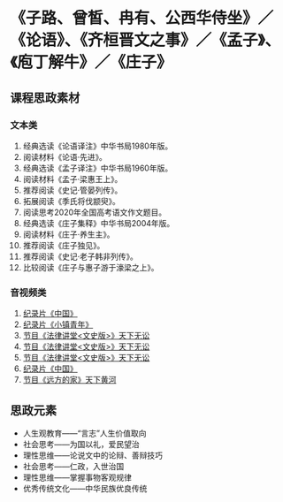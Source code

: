 # 《子路、曾皙、冉有、公西华侍坐》／《论语》、《齐桓晋文之事》／《孟子》、《庖丁解牛》／《庄子》

## 课程思政素材

### 文本类

1. 经典选读《论语译注》中华书局1980年版。
2. 阅读材料《论语·先进》。
3. 经典选读《孟子译注》中华书局1960年版。
4. 阅读材料《孟子·梁惠王上》。
5. 推荐阅读《史记·管晏列传》。
6. 拓展阅读《季氏将伐颛臾》。
7. 阅读思考2020年全国高考语文作文题目。
8. 经典选读《庄子集释》中华书局2004年版。
9. 阅读材料《庄子·养生主》。
10. 推荐阅读《庄子独见》。
11. 推荐阅读《史记·老子韩非列传》。
12. 比较阅读《庄子与惠子游于濠梁之上》。

### 音视频类

1. [纪录片《中国》](https://www.mgtv.com/b/353229/10506911.html?fpa=2200&fpos=&lastp=ch_doc)
2. [纪录片《小镇青年》](https://www.mgtv.com/b/444937/16278474.html?lastp=v_progdtl)
3. [节目《法律讲堂<文史版>》天下无讼](https://tv.cctv.com/2023/01/18/VIDErITGK7JNEvJ6sdqLc5Bi230118.shtml?spm=C53141181395.PdjFj3z5Ukvd.0.0) 
4. [节目《法律讲堂<文史版>》天下无讼](https://tv.cctv.com/2023/01/19/VIDECNiZWwXDysJCONvInkJ3230119.shtml?spm=C53141181395.PdjFj3z5Ukvd.0.0)
5. [节目《法律讲堂<文史版>》天下无讼](https://tv.cctv.com/2023/01/20/VIDEwRC0TAuFJfhC8QFJUetZ230120.shtml?spm=C53141181395.PdjFj3z5Ukvd.0.0)
6. [纪录片《中国》](https://www.mgtv.com/b/353229/10506911.html?fpa=2200&fpos=&lastp=ch_doc)
7. [节目《远方的家》天下黄河](https://tv.cctv.com/2023/01/19/VIDEHLyyhqEc2fMVDZZPjCel230119.shtml)

## 思政元素

- 人生观教育——“言志”人生价值取向
- 社会思考——为国以礼，爱民望治
- 理性思维——论说文中的论辩、善辩技巧
- 社会思考——仁政，入世治国
- 理性思维——掌握事物客观规律
- 优秀传统文化——中华民族优良传统
